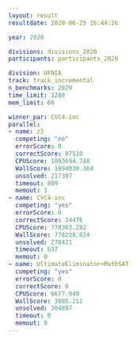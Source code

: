 ```yaml
---
layout: result
resultdate: 2020-06-25 16:44:26

year: 2020

divisions: divisions_2020
participants: participants_2020

division: UFNIA
track: track_incremental
n_benchmarks: 2029
time_limit: 1200
mem_limit: 60

winner_par: CVC4-inc
parallel:
- name: z3
  competing: "no"
  errorScore: 0
  correctScore: 87510
  CPUScore: 1093694.748
  WallScore: 1094030.364
  unsolved: 217387
  timeout: 809
  memout: 1
- name: CVC4-inc
  competing: "yes"
  errorScore: 0
  correctScore: 34476
  CPUScore: 778363.282
  WallScore: 778238.824
  unsolved: 270421
  timeout: 637
  memout: 0
- name: UltimateEliminator+MathSAT
  competing: "yes"
  errorScore: 0
  correctScore: 0
  CPUScore: 6677.949
  WallScore: 3085.212
  unsolved: 304897
  timeout: 0
  memout: 0
---
```

